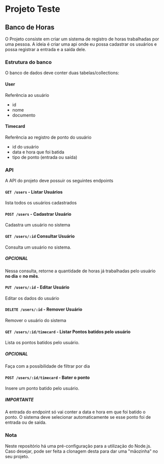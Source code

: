 # Projeto Teste

## Banco de Horas

O Projeto consiste em criar um sistema de registro de horas trabalhadas por uma pessoa. A ideia é criar uma api onde eu possa cadastrar os usuários e possa registrar a entrada e a saída dele.

### Estrutura do banco

O banco de dados deve conter duas tabelas/collections:

#### User

Referência ao usuário

- id
- nome
- documento

#### Timecard

Referência ao registro de ponto do usuário

- id do usuário
- data e hora que foi batida
- tipo de ponto (entrada ou saída)

### API

A API do projeto deve possuir os seguintes endpoints

#### `GET /users` - Listar Usuários

lista todos os usuários cadastrados

#### `POST /users` - Cadastrar Usuário

Cadastra um usuário no sistema

#### `GET /users/:id` Consultar Usuário

Consulta um usuário no sistema.

##### OPCIONAL

Nessa consulta, retorne a quantidade de horas já trabalhadas pelo usuário **no dia** e **no mês**.

#### `PUT /users/:id` - Editar Usuário

Editar os dados do usuário

#### `DELETE /users/:id` - Remover Usuário

Remover o usuário do sistema

#### `GET /users/:id/timecard` - Listar Pontos batidos pelo usuário

Lista os pontos batidos pelo usuário.

##### OPCIONAL

Faça com a possibilidade de filtrar por dia

#### `POST /users/:id/timecard` - Bater o ponto

Insere um ponto batido pelo usuário.

##### IMPORTANTE

A entrada do endpoint só vai conter a data e hora em que foi batido o ponto. O sistema deve selecionar automaticamente se esse ponto foi de entrada ou de saída.

### Nota

Neste repositório há uma pré-configuração para a utilização do Node.js. Caso desejar, pode ser feita a clonagem desta para dar uma "mãozinha" no seu projeto.

